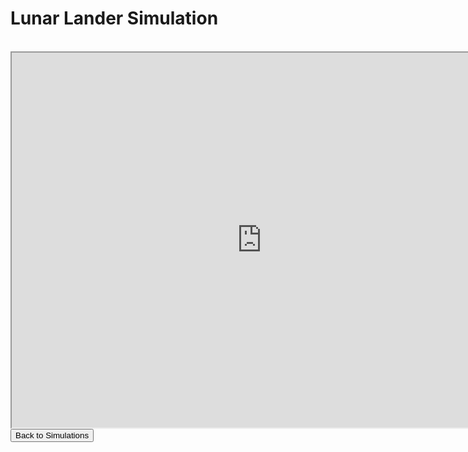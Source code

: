 <html>
<h1>Lunar Lander Simulation</h1>
<br>
<iframe src="https://phet.colorado.edu/sims/lunar-lander/lunar-lander_en.html" width="800" height="600" scrolling="no" allowfullscreen></iframe>
<br>
<button onclick="window.location.href = 'simulation';">Back to Simulations</button>
</html>

